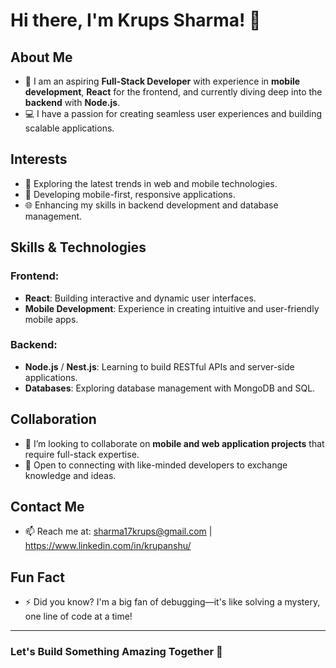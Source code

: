 # Hi there, I'm Krups Sharma! 👋

## About Me

- 🌟 I am an aspiring **Full-Stack Developer** with experience in **mobile development**, **React** for the frontend, and currently diving deep into the **backend** with **Node.js**.
- 💻 I have a passion for creating seamless user experiences and building scalable applications.

## Interests

- 👀 Exploring the latest trends in web and mobile technologies.
- 📱 Developing mobile-first, responsive applications.
- 🌐 Enhancing my skills in backend development and database management.

## Skills & Technologies

### Frontend:
- **React**: Building interactive and dynamic user interfaces.
- **Mobile Development**: Experience in creating intuitive and user-friendly mobile apps.

### Backend:
- **Node.js** / **Nest.js**: Learning to build RESTful APIs and server-side applications.
- **Databases**: Exploring database management with MongoDB and SQL.

## Collaboration

- 💞️ I’m looking to collaborate on **mobile and web application projects** that require full-stack expertise.
- 🤝 Open to connecting with like-minded developers to exchange knowledge and ideas.

## Contact Me

- 📫 Reach me at: sharma17krups@gmail.com | https://www.linkedin.com/in/krupanshu/

## Fun Fact

- ⚡ Did you know? I'm a big fan of debugging—it's like solving a mystery, one line of code at a time!

---

### Let's Build Something Amazing Together 🚀
